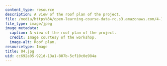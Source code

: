 ```yaml
---
content_type: resource
description: A view of the roof plan of the project.
file: /media/https%3A/open-learning-course-data-rc.s3.amazonaws.com/4-170-ecuador-workshop-fall-2006/cc692a05921d13a1807b5cf10c0e984a_04.jpg
file_type: image/jpeg
image_metadata:
  caption: A view of the roof plan of the project.
  credit: Image courtesy of the workshop.
  image-alt: Roof plan.
resourcetype: Image
title: 04.jpg
uid: cc692a05-921d-13a1-807b-5cf10c0e984a
---
```

